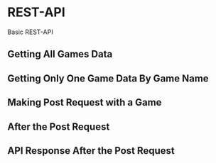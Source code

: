 # REST-API
 Basic REST-API

 ## Getting All Games Data

 ## Getting Only One Game Data By Game Name

 ## Making Post Request with a Game

 ## After the Post Request

## API Response After the Post Request 
